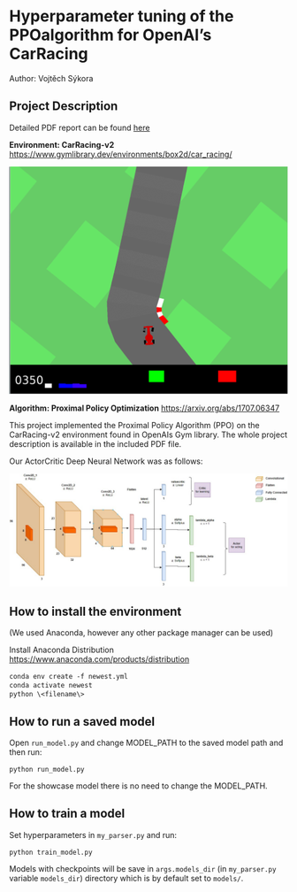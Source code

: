 # Hyperparameter tuning of the PPOalgorithm for OpenAI’s CarRacing

Author: Vojtěch Sýkora

## Project Description

Detailed PDF report can be found [here](project/PPO_CarRacing_project_Sykora.pdf)

**Environment: CarRacing-v2**
https://www.gymlibrary.dev/environments/box2d/car_racing/

![car_driving](car-driving.gif)

**Algorithm: Proximal Policy Optimization**
https://arxiv.org/abs/1707.06347

This project implemented the Proximal Policy Algorithm (PPO) on the CarRacing-v2 environment found in OpenAIs Gym library. The whole project description is available in the included PDF file.

Our ActorCritic Deep Neural Network was as follows:

![cnn_model](project/network-structure.jpg)


## How to install the environment

(We used Anaconda, however any other package manager can be used)

Install Anaconda Distribution https://www.anaconda.com/products/distribution

```
conda env create -f newest.yml
conda activate newest
python \<filename\>
```

## How to run a saved model

Open `run_model.py` and change MODEL_PATH to the saved model path and then run:

```
python run_model.py
```

For the showcase model there is no need to change the MODEL_PATH.

## How to train a model

Set hyperparameters in `my_parser.py` and run:
```
python train_model.py
```

Models with checkpoints will be save in `args.models_dir` (in `my_parser.py` variable `models_dir`) directory which is by default set to `models/`.
